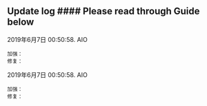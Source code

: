 ## Update log  #### Please read through Guide below

2019年6月7日 00:50:58. AIO

	加强：
	修复：

2019年6月7日 00:50:58. AIO

	加强：
	修复：
